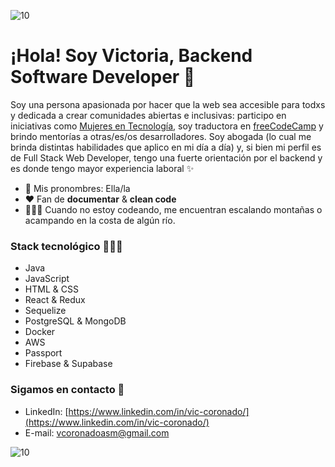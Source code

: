 ![10](https://user-images.githubusercontent.com/55170175/114474409-87dd6800-9bcc-11eb-9ca0-538bd30ae29b.png)
  # ¡Hola! Soy Victoria, Backend Software Developer 👋

Soy una persona apasionada por hacer que la web sea accesible para todxs y dedicada a crear comunidades abiertas e inclusivas: participo en iniciativas como [Mujeres en Tecnología](https://mujeresentecnologia.org/), soy traductora en [freeCodeCamp](https://www.freecodecamp.org/) y brindo mentorías a otras/es/os desarrolladores. 
Soy abogada (lo cual me brinda distintas habilidades que aplico en mi día a día) y, si bien mi perfil es de Full Stack Web Developer, tengo una fuerte orientación por el backend y es donde tengo mayor experiencia laboral ✨ 

- 🌿 Mis pronombres: Ella/la
- ❤ Fan de **documentar** & **clean code**
- 🧗🏼‍♀️ Cuando no estoy codeando, me encuentran escalando montañas o acampando en la costa de algún río.

### Stack tecnológico 👩🏻‍💻

- Java
- JavaScript
- HTML & CSS
- React & Redux
- Sequelize
- PostgreSQL & MongoDB
- Docker
- AWS
- Passport
- Firebase & Supabase

### Sigamos en contacto 📲

- LinkedIn: [https://www.linkedin.com/in/vic-coronado/](https://www.linkedin.com/in/vic-coronado/)
- E-mail: vcoronadoasm@gmail.com

![10](https://user-images.githubusercontent.com/55170175/114474409-87dd6800-9bcc-11eb-9ca0-538bd30ae29b.png)
